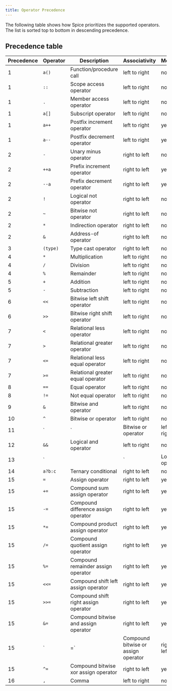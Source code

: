```yaml
---
title: Operator Precedence
---
```


The following table shows how Spice prioritizes the supported operators. The list is sorted top to bottom in descending precedence.

## Precedence table

| Precedence | Operator | Description                          | Associativity | Modifying |
| ---------- | -------- | ------------------------------------ | ------------- | --------- |
| 1          | `a()`    | Function/procedure call              | left to right | no        |
| 1          | `::`     | Scope access operator                | left to right | no        |
| 1          | `.`      | Member access operator               | left to right | no        |
| 1          | `a[]`    | Subscript operator                   | left to right | no        |
| 1          | `a++`    | Postfix increment operator           | left to right | yes       |
| 1          | `a--`    | Postfix decrement operator           | left to right | yes       |
| 2          | `-`      | Unary minus operator                 | right to left | no        |
| 2          | `++a`    | Prefix increment operator            | right to left | yes       |
| 2          | `--a`    | Prefix decrement operator            | right to left | yes       |
| 2          | `!`      | Logical not operator                 | right to left | no        |
| 2          | `~`      | Bitwise not operator                 | right to left | no        |
| 2          | `*`      | Indirection operator                 | right to left | no        |
| 2          | `&`      | Address-of operator                  | right to left | no        |
| 3          | `(type)` | Type cast operator                   | right to left | no        |
| 4          | `*`      | Multiplication                       | left to right | no        |
| 4          | `/`      | Division                             | left to right | no        |
| 4          | `%`      | Remainder                            | left to right | no        |
| 5          | `+`      | Addition                             | left to right | no        |
| 5          | `-`      | Subtraction                          | left to right | no        |
| 6          | `<<`     | Bitwise left shift operator          | left to right | no        |
| 6          | `>>`     | Bitwise right shift operator         | left to right | no        |
| 7          | `<`      | Relational less operator             | left to right | no        |
| 7          | `>`      | Relational greater operator          | left to right | no        |
| 7          | `<=`     | Relational less equal operator       | left to right | no        |
| 7          | `>=`     | Relational greater equal operator    | left to right | no        |
| 8          | `==`     | Equal operator                       | left to right | no        |
| 8          | `!=`     | Not equal operator                   | left to right | no        |
| 9          | `&`      | Bitwise and operator                 | left to right | no        |
| 10         | `^`      | Bitwise or operator                  | left to right | no        |
| 11         | `|`      | Bitwise or operator                  | left to right | no        |
| 12         | `&&`     | Logical and operator                 | left to right | no        |
| 13         | `||`     | Logical or operator                  | left to right | no        |
| 14         | `a?b:c`  | Ternary conditional                  | right to left | no        |
| 15         | `=`      | Assign operator                      | right to left | yes       |
| 15         | `+=`     | Compound sum assign operator         | right to left | yes       |
| 15         | `-=`     | Compound difference assign operator  | right to left | yes       |
| 15         | `*=`     | Compound product assign operator     | right to left | yes       |
| 15         | `/=`     | Compound quotient assign operator    | right to left | yes       |
| 15         | `%=`     | Compound remainder assign operator   | right to left | yes       |
| 15         | `<<=`    | Compound shift left assign operator  | right to left | yes       |
| 15         | `>>=`    | Compound shift right assign operator | right to left | yes       |
| 15         | `&=`     | Compound bitwise and assign operator | right to left | yes       |
| 15         | `|=`     | Compound bitwise or assign operator  | right to left | yes       |
| 15         | `^=`     | Compound bitwise xor assign operator | right to left | yes       |
| 16         | `,`      | Comma                                | left to right | no        |
